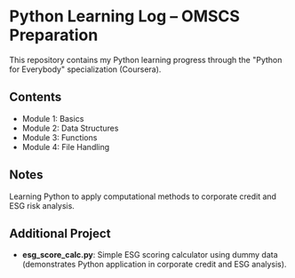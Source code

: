 # Python Learning Log – OMSCS Preparation

This repository contains my Python learning progress through the "Python for Everybody" specialization (Coursera).  

## Contents
- Module 1: Basics
- Module 2: Data Structures
- Module 3: Functions
- Module 4: File Handling

## Notes
Learning Python to apply computational methods to corporate credit and ESG risk analysis.


## Additional Project
- **esg_score_calc.py**: Simple ESG scoring calculator using dummy data (demonstrates Python application in corporate credit and ESG analysis).
